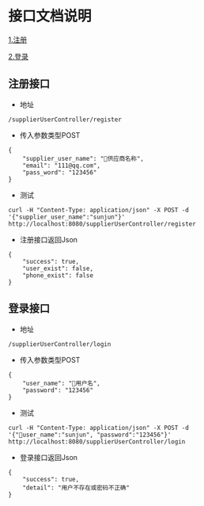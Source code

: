 # 接口文档说明

 [1.注册](#1)

 [2.登录](#2)


## <span id="1">注册接口</span>

* 地址 

```
/supplierUserController/register
```

* 传入参数类型POST

```
{
    "supplier_user_name": "供应商名称",
    "email": "111@qq.com",
    "pass_word": "123456"
}
```

* 测试

```
curl -H "Content-Type: application/json" -X POST -d '{"supplier_user_name":"sunjun"}' http://localhost:8080/supplierUserController/register
```

* 注册接口返回Json

```
{
    "success": true,
    "user_exist": false,
    "phone_exist": false
}
```


##  <span id="2">登录接口</span>

* 地址 

```
/supplierUserController/login
```

* 传入参数类型POST
 
```
{
    "user_name": "用户名",
    "password": "123456"
}
```

* 测试

```
curl -H "Content-Type: application/json" -X POST -d '{"user_name":"sunjun", "password":"123456"}' http://localhost:8080/supplierUserController/login
```

* 登录接口返回Json

```
{
    "success": true,
    "detail": "用户不存在或密码不正确"
}
```

